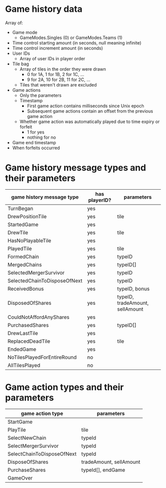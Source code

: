 # Game history data
Array of:
* Game mode
    * GameModes.Singles (0) or GameModes.Teams (1)
* Time control starting amount (in seconds, null meaning infinite)
* Time control increment amount (in seconds)
* User IDs
    * Array of user IDs in player order
* Tile bag
    * Array of tiles in the order they were drawn
        * 0 for 1A, 1 for 1B, 2 for 1C, ...
        * 9 for 2A, 10 for 2B, 11 for 2C, ...
    * Tiles that weren't drawn are excluded
* Game actions
    * Only the parameters
    * Timestamp
        * First game action contains milliseconds since Unix epoch
        * Subsequent game actions contain an offset from the previous game action
    * Whether game action was automatically played due to time expiry or forfeit
        * 1 for yes
        * nothing for no
* Game end timestamp
* When forfeits occurred

# Game history message types and their parameters
| game history message type    | has playerID? | parameters                      |
|------------------------------|---------------|---------------------------------|
| TurnBegan                    | yes           |                                 |
| DrewPositionTile             | yes           | tile                            |
| StartedGame                  | yes           |                                 |
| DrewTile                     | yes           | tile                            |
| HasNoPlayableTile            | yes           |                                 |
| PlayedTile                   | yes           | tile                            |
| FormedChain                  | yes           | typeID                          |
| MergedChains                 | yes           | typeID[]                        |
| SelectedMergerSurvivor       | yes           | typeID                          |
| SelectedChainToDisposeOfNext | yes           | typeID                          |
| ReceivedBonus                | yes           | typeID, bonus                   |
| DisposedOfShares             | yes           | typeID, tradeAmount, sellAmount |
| CouldNotAffordAnyShares      | yes           |                                 |
| PurchasedShares              | yes           | typeID[]                        |
| DrewLastTile                 | yes           |                                 |
| ReplacedDeadTile             | yes           | tile                            |
| EndedGame                    | yes           |                                 |
| NoTilesPlayedForEntireRound  | no            |                                 |
| AllTilesPlayed               | no            |                                 |

# Game action types and their parameters
| game action type           | parameters              |
|----------------------------|-------------------------|
| StartGame                  |                         |
| PlayTile                   | tile                    |
| SelectNewChain             | typeId                  |
| SelectMergerSurvivor       | typeId                  |
| SelectChainToDisposeOfNext | typeId                  |
| DisposeOfShares            | tradeAmount, sellAmount |
| PurchaseShares             | typeId[], endGame       |
| GameOver                   |                         |

